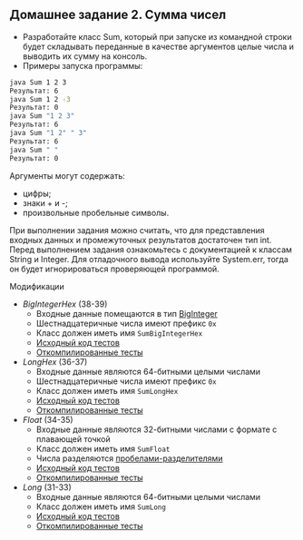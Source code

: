 ## Домашнее задание 2. Сумма чисел

* Разработайте класс Sum, который при запуске из командной строки будет складывать переданные в качестве аргументов целые числа и выводить их сумму на консоль.
* Примеры запуска программы:
```bash
java Sum 1 2 3
Результат: 6
java Sum 1 2 -3
Результат: 0
java Sum "1 2 3"
Результат: 6
java Sum "1 2" " 3"
Результат: 6
java Sum " "
Результат: 0
```
Аргументы могут содержать:
* цифры;
* знаки + и -;
* произвольные пробельные символы.

При выполнении задания можно считать, что для представления входных данных и промежуточных результатов достаточен тип int.
Перед выполнением задания ознакомьтесь с документацией к классам String и Integer.
Для отладочного вывода используйте System.err, тогда он будет игнорироваться проверяющей программой.

Модификации
* *BigIntegerHex* (38-39)
    * Входные данные помещаются в тип [BigInteger](https://docs.oracle.com/en/java/javase/11/docs/api/java.base/java/math/BigInteger.html)
    * Шестнадцатеричные числа имеют префикс `0x`
    * Класс должен иметь имя `SumBigIntegerHex`
    * [Исходный код тестов](java/sum/SumBigIntegerHexTest.java)
    * [Откомпилированные тесты](artifacts/sum/SumBigIntegerHexTest.jar)
* *LongHex* (36-37)
    * Входные данные являются 64-битными целыми числами
    * Шестнадцатеричные числа имеют префикс `0x`
    * Класс должен иметь имя `SumLongHex`
    * [Исходный код тестов](java/sum/SumLongHexTest.java)
    * [Откомпилированные тесты](artifacts/sum/SumLongHexTest.jar)
* *Float* (34-35)
    * Входные данные являются 32-битными числами с формате с плавающей точкой
    * Класс должен иметь имя `SumFloat`
    * Числа разделяются [пробелами-разделителями](https://docs.oracle.com/en/java/javase/11/docs/api/java.base/java/lang/Character.html#SPACE_SEPARATOR)
    * [Исходный код тестов](java/sum/SumFloatTest.java)
    * [Откомпилированные тесты](artifacts/sum/SumFloatTest.jar)
* *Long* (31-33)
    * Входные данные являются 64-битными целыми числами
    * Класс должен иметь имя `SumLong`
    * [Исходный код тестов](java/sum/SumLongTest.java)
    * [Откомпилированные тесты](artifacts/sum/SumLongTest.jar)